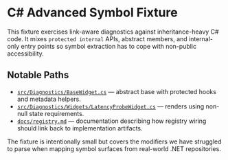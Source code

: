 # C# Advanced Symbol Fixture

This fixture exercises link-aware diagnostics against inheritance-heavy C# code. It mixes
`protected internal` APIs, abstract members, and internal-only entry points so symbol extraction
has to cope with non-public accessibility.

## Notable Paths

- [`src/Diagnostics/BaseWidget.cs`](src/Diagnostics/BaseWidget.cs) — abstract base with protected
  hooks and metadata helpers.
- [`src/Diagnostics/Widgets/LatencyProbeWidget.cs`](src/Diagnostics/Widgets/LatencyProbeWidget.cs)
  — renders using non-null state requirements.
- [`docs/registry.md`](docs/registry.md) — documentation describing how registry wiring should
  link back to implementation artifacts.

The fixture is intentionally small but covers the modifiers we have struggled to parse when mapping
symbol surfaces from real-world .NET repositories.
